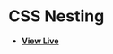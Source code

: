 # CSS Nesting

- [**View Live**](https://tahmid-sarker.github.io/Modern-HTML-CSS-Notes/08-Various-CSS-Features/06-Nesting/)
